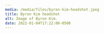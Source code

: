```yaml
---
media: /media/files/byron-kim-headshot.jpeg
title: Byron Kim headshot
alt: Image of Byron Kim.
date: 2022-01-04T17:22:00-0500
---
```

